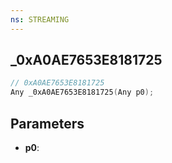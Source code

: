 ```yaml
---
ns: STREAMING
---
```

## _0xA0AE7653E8181725

```c
// 0xA0AE7653E8181725
Any _0xA0AE7653E8181725(Any p0);
```

## Parameters
* **p0**:
